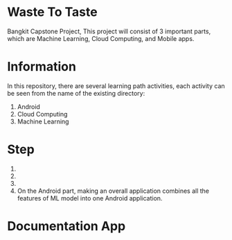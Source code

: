 # Waste To Taste
Bangkit Capstone Project, 
This project will consist of 3 important parts, which are Machine Learning, Cloud Computing, and Mobile apps.

# Information
In this repository, there are several learning path activities, each activity can be seen from the name of the existing directory:
1. Android
2. Cloud Computing
3. Machine Learning

# Step
1. 
2. 
3. 
4. On the Android part, making an overall application combines all the features of ML model into one Android application.

# Documentation App


